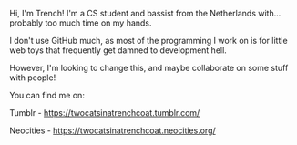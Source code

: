 Hi, I'm Trench!
I'm a CS student and bassist from the Netherlands with... probably too much time on my hands.


I don't use GitHub much, as most of the programming I work on is for little web toys that frequently get damned to development hell.

However, I'm looking to change this, and maybe collaborate on some stuff with people!


You can find me on:

Tumblr - https://twocatsinatrenchcoat.tumblr.com/

Neocities - https://twocatsinatrenchcoat.neocities.org/
